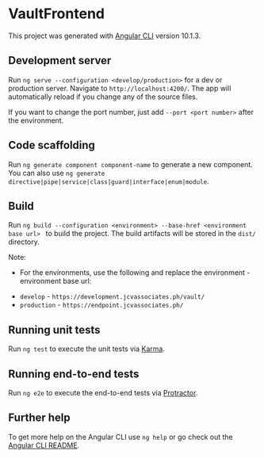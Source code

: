 # VaultFrontend

This project was generated with [Angular CLI](https://github.com/angular/angular-cli) version 10.1.3.

## Development server

Run `ng serve --configuration <develop/production>` for a dev or production server. Navigate to `http://localhost:4200/`. The app will automatically reload if you change any of the source files.

If you want to change the port number, just add `--port <port number>` after the environment. 

## Code scaffolding

Run `ng generate component component-name` to generate a new component. You can also use `ng generate directive|pipe|service|class|guard|interface|enum|module`.

## Build

Run `ng build --configuration <environment> --base-href <environment base url> ` to build the project. The build artifacts will be stored in the `dist/` directory.

Note:
- For the environments, use the following and replace the environment - environment base url:
* `develop` -  `https://development.jcvassociates.ph/vault/`
* `production` - `https://endpoint.jcvassociates.ph/`

## Running unit tests

Run `ng test` to execute the unit tests via [Karma](https://karma-runner.github.io).

## Running end-to-end tests

Run `ng e2e` to execute the end-to-end tests via [Protractor](http://www.protractortest.org/).

## Further help

To get more help on the Angular CLI use `ng help` or go check out the [Angular CLI README](https://github.com/angular/angular-cli/blob/master/README.md).
